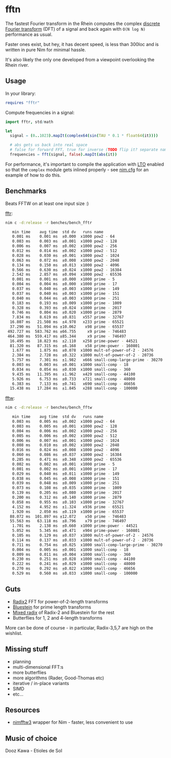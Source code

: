 # fftn

The fastest Fourier transform in the Rhein computes the complex [discrete Fourier transform](https://en.wikipedia.org/wiki/Discrete_Fourier_transform) (DFT) of a signal and back again with `O(N log N)` performance as usual.

Faster ones exist, but hey, it has decent speed, is less than 300loc and is written in pure Nim for minimal hassle.

It's also likely the only one developed from a viewpoint overlooking the Rhein river.

## Usage

In your library:

```nim
requires "fftr"
```

Compute frequencies in a signal:

```nim
import fftr, std/math

let
  signal = (0..1023).mapIt(complex64(sin(TAU * 0.1 * float64(it))))

  # abs gets us back into real space
  # false for forward FFT, true for inverse (TODO flip it? separate names?)
  frequencies = fft(signal, false).mapIt(abs(it))
```

For performance, it's important to compile the application with [LTO](https://en.wikipedia.org/wiki/Interprocedural_optimization#WPO_and_LTO) enabled so that the `complex` module gets inlined properly - see [nim.cfg](./nim.cfg) for an example of how to do this.

## Benchmarks

Beats FFTW on at least one input size :)

[fftr](./benches/bench_fftr.nim):

```sh
nim c -d:release -r benches/bench_fftr

   min time    avg time  std dv   runs name
   0.001 ms    0.001 ms  ±0.000  x1000 pow2 - 64
   0.003 ms    0.003 ms  ±0.001  x1000 pow2 - 128
   0.006 ms    0.007 ms  ±0.002  x1000 pow2 - 256
   0.012 ms    0.014 ms  ±0.002  x1000 pow2 - 512
   0.028 ms    0.030 ms  ±0.001  x1000 pow2 - 1024
   0.063 ms    0.072 ms  ±0.008  x1000 pow2 - 2048
   0.134 ms    0.150 ms  ±0.013  x1000 pow2 - 4096
   0.566 ms    0.630 ms  ±0.024  x1000 pow2 - 16384
   2.542 ms    2.857 ms  ±0.094  x1000 pow2 - 65536
   0.001 ms    0.001 ms  ±0.000  x1000 prime - 5
   0.004 ms    0.004 ms  ±0.000  x1000 prime - 17
   0.037 ms    0.040 ms  ±0.003  x1000 prime - 149
   0.037 ms    0.040 ms  ±0.003  x1000 prime - 151
   0.040 ms    0.044 ms  ±0.003  x1000 prime - 251
   0.183 ms    0.193 ms  ±0.009  x1000 prime - 1009
   0.328 ms    0.393 ms  ±0.024  x1000 prime - 2017
   0.746 ms    0.804 ms  ±0.020  x1000 prime - 2879
   7.834 ms    8.619 ms  ±0.831   x557 prime - 32767
  16.807 ms   21.508 ms  ±4.978   x233 prime - 65521
  37.290 ms   51.094 ms ±10.062    x98 prime - 65537
 492.727 ms  583.762 ms ±66.755     x9 prime - 746483
 464.380 ms  559.417 ms ±85.344     x9 prime - 746497
  16.495 ms   18.823 ms  ±2.110   x258 prime-power - 44521
  81.320 ms   87.315 ms  ±6.168    x58 prime-power - 160801
   1.677 ms    1.875 ms  ±0.078  x1000 mult-of-power-of-2 - 24576
   2.384 ms    2.728 ms  ±0.322  x1000 mult-of-power-of-2 - 20736
   5.757 ms    7.301 ms  ±1.982   x666 small-comp-large-prime - 30270
   0.003 ms    0.003 ms  ±0.001  x1000 small-comp - 18
   0.034 ms    0.054 ms  ±0.030  x1000 small-comp - 360
   9.435 ms   11.395 ms  ±1.962   x429 small-comp - 44100
   5.926 ms    6.753 ms  ±0.733   x721 small-comp - 48000
   6.383 ms    7.133 ms  ±0.741   x690 small-comp - 46656
  15.438 ms   17.284 ms  ±1.845   x288 small-comp - 100000
```

[fftw](./benches/bench_fftw.nim):

```sh
nim c -d:release -r benches/bench_fftw

   min time    avg time  std dv   runs name
   0.003 ms    0.005 ms  ±0.002  x1000 pow2 - 64
   0.003 ms    0.005 ms  ±0.001  x1000 pow2 - 128
   0.004 ms    0.006 ms  ±0.002  x1000 pow2 - 256
   0.005 ms    0.006 ms  ±0.002  x1000 pow2 - 512
   0.006 ms    0.007 ms  ±0.001  x1000 pow2 - 1024
   0.008 ms    0.010 ms  ±0.002  x1000 pow2 - 2048
   0.016 ms    0.024 ms  ±0.008  x1000 pow2 - 4096
   0.060 ms    0.086 ms  ±0.037  x1000 pow2 - 16384
   0.285 ms    0.471 ms  ±0.348  x1000 pow2 - 65536
   0.002 ms    0.002 ms  ±0.001  x1000 prime - 5
   0.001 ms    0.002 ms  ±0.001  x1000 prime - 17
   0.029 ms    0.040 ms  ±0.011  x1000 prime - 149
   0.038 ms    0.045 ms  ±0.008  x1000 prime - 151
   0.039 ms    0.048 ms  ±0.009  x1000 prime - 251
   0.073 ms    0.108 ms  ±0.035  x1000 prime - 1009
   0.139 ms    0.205 ms  ±0.080  x1000 prime - 2017
   0.200 ms    0.312 ms  ±0.140  x1000 prime - 2879
   0.858 ms    0.955 ms  ±0.103  x1000 prime - 32767
   4.152 ms    4.952 ms  ±1.324   x936 prime - 65521
   1.920 ms    2.050 ms  ±0.119  x1000 prime - 65537
  88.072 ms  101.897 ms ±12.072    x50 prime - 746483
  55.563 ms   63.118 ms  ±8.796    x79 prime - 746497
   1.701 ms    2.138 ms  ±0.660  x1000 prime-power - 44521
   5.052 ms    5.345 ms  ±0.471   x904 prime-power - 160801
   0.105 ms    0.129 ms  ±0.037  x1000 mult-of-power-of-2 - 24576
   0.114 ms    0.137 ms  ±0.033  x1000 mult-of-power-of-2 - 20736
   0.711 ms    0.754 ms  ±0.025  x1000 small-comp-large-prime - 30270
   0.004 ms    0.005 ms  ±0.001  x1000 small-comp - 18
   0.009 ms    0.011 ms  ±0.004  x1000 small-comp - 360
   0.230 ms    0.251 ms  ±0.028  x1000 small-comp - 44100
   0.222 ms    0.241 ms  ±0.029  x1000 small-comp - 48000
   0.270 ms    0.292 ms  ±0.022  x1000 small-comp - 46656
   0.529 ms    0.560 ms  ±0.033  x1000 small-comp - 100000
```

## Guts

* [Radix2](https://en.wikipedia.org/wiki/Cooley%E2%80%93Tukey_FFT_algorithm#The_radix-2_DIT_case) FFT for power-of-2-length transforms
* [Bluestein](https://en.wikipedia.org/wiki/Chirp_Z-transform#Bluestein.27s_algorithm) for prime length transforms
* [Mixed radix](https://community.arm.com/arm-community-blogs/b/graphics-gaming-and-vr-blog/posts/speeding-up-fast-fourier-transform-mixed-radix-on-mobile-arm-mali-gpu-by-means-of-opencl---part-1) of Radix-2 and Bluestein for the rest
* Butterflies for 1, 2 and 4-length transforms

More can be done of course - in particular, Radix-3,5,7 are high on the wishlist.

## Missing stuff

* planning
* multi-dimensional FFT:s
* more butterflies
* more algorithms (Rader, Good-Thomas etc)
* iterative / in-place variants
* SIMD
* etc...

## Resources

* [nimfftw3](https://github.com/SciNim/nimfftw3) wrapper for Nim - faster, less convenient to use

## Music of choice

Dooz Kawa - Etioles de Sol
